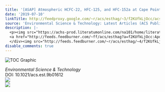 ```yaml
---
title: '[ASAP] Atmospheric HCFC-22, HFC-125, and HFC-152a at Cape Point, South Africa'
date: '2019-07-10'
linkTitle: http://feedproxy.google.com/~r/acs/esthag/~3/f2KUfkLjOcc/acs.est.9b01612
source: 'Environmental Science & Technology: Latest Articles (ACS Publications)'
description: |-
  <p><img src="https://achs-prod.literatumonline.com/na101/home/literatum/publisher/achs/journals/content/esthag/0/esthag.ahead-of-print/acs.est.9b01612/20190710/images/medium/es-2019-01612a_0006.gif" alt="TOC Graphic"/></p><div><cite>Environmental Science & Technology</cite></div><div>DOI: 10.1021/acs.est.9b01612</div><div class="feedflare">
  <a href="http://feeds.feedburner.com/~ff/acs/esthag?a=f2KUfkLjOcc:ApdhzrwstcA:yIl2AUoC8zA"><img src="http://feeds.feedburner.com/~ff/acs/esthag?d=yIl2AUoC8zA" border="0"></img></a>
  </div><img src="http://feeds.feedburner.com/~r/acs/esthag/~4/f2KUfkLjOcc" ...
disable_comments: true
---
```

<p><img src="https://achs-prod.literatumonline.com/na101/home/literatum/publisher/achs/journals/content/esthag/0/esthag.ahead-of-print/acs.est.9b01612/20190710/images/medium/es-2019-01612a_0006.gif" alt="TOC Graphic"/></p><div><cite>Environmental Science & Technology</cite></div><div>DOI: 10.1021/acs.est.9b01612</div><div class="feedflare">
<a href="http://feeds.feedburner.com/~ff/acs/esthag?a=f2KUfkLjOcc:ApdhzrwstcA:yIl2AUoC8zA"><img src="http://feeds.feedburner.com/~ff/acs/esthag?d=yIl2AUoC8zA" border="0"></img></a>
</div><img src="http://feeds.feedburner.com/~r/acs/esthag/~4/f2KUfkLjOcc" ...